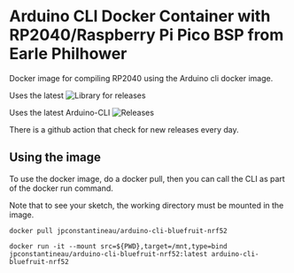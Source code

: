 # Arduino CLI Docker Container with RP2040/Raspberry Pi Pico BSP from Earle Philhower
Docker image for compiling RP2040 using the Arduino cli docker image.

Uses the latest ![Library for releases](https://img.shields.io/github/release/earlephilhower/arduino-pico.svg) 

Uses the latest Arduino-CLI ![Releases](https://img.shields.io/github/v/release/arduino/arduino-cli.svg)

There is a github action that check for new releases every day.

## Using the image


To use the docker image, do a docker pull, then you can call the CLI as part of the docker run command.

Note that to see your sketch, the working directory must be mounted in the image.

```
docker pull jpconstantineau/arduino-cli-bluefruit-nrf52

docker run -it --mount src=${PWD},target=/mnt,type=bind  jpconstantineau/arduino-cli-bluefruit-nrf52:latest arduino-cli-bluefruit-nrf52

```